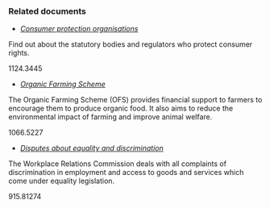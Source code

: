 ###  Related documents

  * [ _Consumer protection organisations_ ](/en/consumer/how-to-complain/consumer-protection-organisations/)

Find out about the statutory bodies and regulators who protect consumer
rights.

1124.3445

  * [ _Organic Farming Scheme_ ](/en/environment/land/organic-farming-scheme/)

The Organic Farming Scheme (OFS) provides financial support to farmers to
encourage them to produce organic food. It also aims to reduce the
environmental impact of farming and improve animal welfare.

1066.5227

  * [ _Disputes about equality and discrimination_ ](/en/employment/enforcement-and-redress/disputes-about-equality-and-discrimination/)

The Workplace Relations Commission deals with all complaints of discrimination
in employment and access to goods and services which come under equality
legislation.

915.81274
